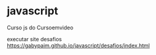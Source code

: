 # javascript
Curso js do Cursoemvideo

executar site desafios
<br>https://gabypaim.github.io/javascript/desafios/index.html


